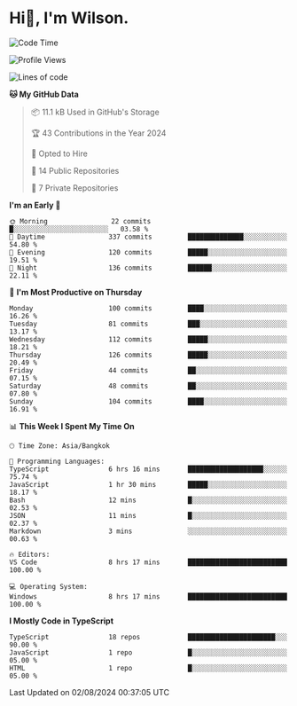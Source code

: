 # Hi👋, I'm Wilson.
<!--START_SECTION:waka-->
![Code Time](http://img.shields.io/badge/Code%20Time-1%2C489%20hrs%2026%20mins-blue)

![Profile Views](http://img.shields.io/badge/Profile%20Views-0-blue)

![Lines of code](https://img.shields.io/badge/From%20Hello%20World%20I%27ve%20Written-305.5%20thousand%20lines%20of%20code-blue)

**🐱 My GitHub Data** 

> 📦 11.1 kB Used in GitHub's Storage 
 > 
> 🏆 43 Contributions in the Year 2024
 > 
> 💼 Opted to Hire
 > 
> 📜 14 Public Repositories 
 > 
> 🔑 7 Private Repositories 
 > 
**I'm an Early 🐤** 

```text
🌞 Morning                22 commits          █░░░░░░░░░░░░░░░░░░░░░░░░   03.58 % 
🌆 Daytime                337 commits         ██████████████░░░░░░░░░░░   54.80 % 
🌃 Evening                120 commits         █████░░░░░░░░░░░░░░░░░░░░   19.51 % 
🌙 Night                  136 commits         ██████░░░░░░░░░░░░░░░░░░░   22.11 % 
```
📅 **I'm Most Productive on Thursday** 

```text
Monday                   100 commits         ████░░░░░░░░░░░░░░░░░░░░░   16.26 % 
Tuesday                  81 commits          ███░░░░░░░░░░░░░░░░░░░░░░   13.17 % 
Wednesday                112 commits         █████░░░░░░░░░░░░░░░░░░░░   18.21 % 
Thursday                 126 commits         █████░░░░░░░░░░░░░░░░░░░░   20.49 % 
Friday                   44 commits          ██░░░░░░░░░░░░░░░░░░░░░░░   07.15 % 
Saturday                 48 commits          ██░░░░░░░░░░░░░░░░░░░░░░░   07.80 % 
Sunday                   104 commits         ████░░░░░░░░░░░░░░░░░░░░░   16.91 % 
```


📊 **This Week I Spent My Time On** 

```text
🕑︎ Time Zone: Asia/Bangkok

💬 Programming Languages: 
TypeScript               6 hrs 16 mins       ███████████████████░░░░░░   75.74 % 
JavaScript               1 hr 30 mins        █████░░░░░░░░░░░░░░░░░░░░   18.17 % 
Bash                     12 mins             █░░░░░░░░░░░░░░░░░░░░░░░░   02.53 % 
JSON                     11 mins             █░░░░░░░░░░░░░░░░░░░░░░░░   02.37 % 
Markdown                 3 mins              ░░░░░░░░░░░░░░░░░░░░░░░░░   00.63 % 

🔥 Editors: 
VS Code                  8 hrs 17 mins       █████████████████████████   100.00 % 

💻 Operating System: 
Windows                  8 hrs 17 mins       █████████████████████████   100.00 % 
```

**I Mostly Code in TypeScript** 

```text
TypeScript               18 repos            ██████████████████████░░░   90.00 % 
JavaScript               1 repo              █░░░░░░░░░░░░░░░░░░░░░░░░   05.00 % 
HTML                     1 repo              █░░░░░░░░░░░░░░░░░░░░░░░░   05.00 % 
```




 Last Updated on 02/08/2024 00:37:05 UTC
<!--END_SECTION:waka-->
